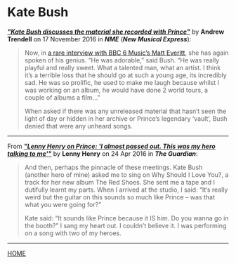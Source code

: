 
# Kate Bush

[***"Kate Bush discusses the material she recorded with Prince"***](https://www.nme.com/news/music/kate-bush-discusses-material-recorded-prince-1860552) by **Andrew Trendell** on 17 November 2016 in ***NME*** (***New Musical Express***):

> Now, in [a rare interview with BBC 6 Music’s Matt Everitt](http://www.bbc.co.uk/mediacentre/latestnews/2016/kate-bush-6-music-exclusive), she has again spoken of his genius. “He was adorable,” said Bush. “He was really playful and really sweet. What a talented man, what an artist. I think it’s a terrible loss that he should go at such a young age, its incredibly sad. He was so prolific, he used to make me laugh because whilst I was working on an album, he would have done 2 world tours, a couple of albums a film…”
>
> When asked if there was any unreleased material that hasn’t seen the light of day or hidden in her archive or Prince’s legendary ‘vault’, Bush denied that were any unheard songs.

---

From [***"Lenny Henry on Prince: 'I almost passed out. This was my hero talking to me'"***](https://www.theguardian.com/music/2016/apr/24/the-time-i-sang-with-prince-and-kate-bush-by-lenny-henry) by **Lenny Henry** on 24 Apr 2016 in ***The Guardian***:

> And then, perhaps the pinnacle of these meetings. Kate Bush (another hero of mine) asked me to sing on Why Should I Love You?, a track for her new album The Red Shoes. She sent me a tape and I dutifully learnt my parts. When I arrived at the studio, I said: “It’s really weird but the guitar on this sounds so much like Prince – was that what you were going for?”
> 
> Kate said: “It sounds like Prince because it IS him. Do you wanna go in the booth?” I sang my heart out. I couldn’t believe it. I was performing on a song with two of my heroes.

---

[HOME](./)
